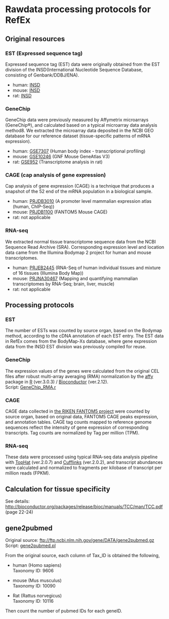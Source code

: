 # Rawdata processing protocols for RefEx
## Original resources

### EST (Expressed sequence tag)
Expressed sequence tag (EST) data were originally obtained from the EST division of the INSD(International Nucleotide Sequence Database, consisting of Genbank/DDBJ/ENA).

 - human: [INSD](http://www.insdc.org/)
 - mouse: [INSD](http://www.insdc.org/)
 - rat: [INSD](http://www.insdc.org/)

### GeneChip
GeneChip data were previously measured by Affymetrix microarrays (GeneChip®), and calculated based on a typical microarray data analysis method8. We extracted the microarray data deposited in the NCBI GEO database for our reference dataset (tissue-specific patterns of mRNA expression).

 - human: [GSE7307](http://www.ncbi.nlm.nih.gov/geo/query/acc.cgi?acc=GSE7307) (Human body index - transcriptional profiling)
 - mouse: [GSE10246](http://www.ncbi.nlm.nih.gov/geo/query/acc.cgi?acc=GSE10246) (GNF Mouse GeneAtlas V3)
 - rat: [GSE952](http://www.ncbi.nlm.nih.gov/geo/query/acc.cgi?acc=GSE952) (Transcriptome analysis in rat)

### CAGE (cap analysis of gene expression)
Cap analysis of gene expression (CAGE) is a technique that produces a snapshot of the 52 end of the mRNA population in a biological sample.

 - human: [PRJDB3010](https://www.ncbi.nlm.nih.gov/bioproject/303078) (A promoter level mammalian expression atlas (human, ChIP-Seq))
 - mouse: [PRJDB1100](https://www.ncbi.nlm.nih.gov/bioproject/245186) (FANTOM5 Mouse CAGE)
 - rat: not applicable

### RNA-seq
We extracted normal tissue transcriptome sequence data from the NCBI Sequence Read Archive (SRA). Corresponding expression level and location data came from the Illumina Bodymap 2 project for human and mouse transcriptomes.

 - human: [PRJEB2445](http://www.ebi.ac.uk/ena/data/view/PRJEB2445) (RNA-Seq of human individual tissues and mixture of 16 tissues (Illumina Body Map))
 - mouse: [PRJNA30467](https://www.ncbi.nlm.nih.gov/bioproject/PRJNA30467) (Mapping and quantifying mammalian transcriptomes by RNA-Seq; brain, liver, muscle)
 - rat: not applicable


## Processing protocols
### EST
 The number of ESTs was counted by source organ, based on the Bodymap method, according to the cDNA annotation of each EST entry. The EST data in RefEx comes from the BodyMap-Xs database, where gene expression data from the INSD EST division was previously compiled for reuse.

### GeneChip
 The expression values of the genes were calculated from the original CEL files after robust multi-array averaging (RMA) normalization by the [affy](https://bioconductor.org/packages/release/bioc/html/affy.html) package in [R](https://www.r-project.org/) (ver.3.0.3) / [Bioconductor](https://www.bioconductor.org/) (ver.2.12).  
 Script: [GeneChip\_RMA\.r](https://github.com/hiromasaono/RefEx/blob/master/Rawdata_Processing/GeneChip_RMA.r)

### CAGE
 CAGE data collected in [the RIKEN FANTOM5 project](http://fantom.gsc.riken.jp/5/) were counted by source organ, based on original data, FANTOM5 CAGE peaks expression, and annotation tables. CAGE tag counts mapped to reference genome sequences reflect the intensity of gene expression of corresponding transcripts. Tag counts are normalized by Tag per million (TPM).

### RNA-seq
These data were processed using typical RNA-seq data analysis pipeline with [TopHat](https://ccb.jhu.edu/software/tophat/) (ver.2.0.7) and [Cufflinks](http://cole-trapnell-lab.github.io/cufflinks/) (ver.2.0.2), and transcript abundances were calculated and normalized to fragments per kilobase of transcript per million reads (FPKM).


## Calculation for tissue specificity
See details: http://bioconductor.org/packages/release/bioc/manuals/TCC/man/TCC.pdf (page 22-24)

## gene2pubmed
Original source: ftp://ftp.ncbi.nlm.nih.gov/gene/DATA/gene2pubmed.gz  
Script: [gene2pubmed\.pl](https://github.com/hiromasaono/RefEx/blob/master/Rawdata_Processing/gene2pubmed.pl)  


From the original source, each column of Tax_ID is obtained the following,

- human (Homo sapiens)  
Taxonomy ID: 9606  

- mouse (Mus musculus)  
Taxonomy ID: 10090  

- Rat (Rattus norvegicus)  
Taxonomy ID: 10116

Then count the number of pubmed IDs for each geneID.
